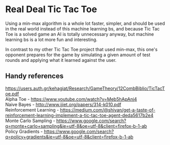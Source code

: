 # Real Deal Tic Tac Toe

Using a min-max algorithm is a whole lot faster, simpler, and should be used in the real world instead of this machine learning bs,  and because Tic Tac Toe is a solved game an AI is totally unnecessary anyway, but machine learning bs is a lot more fun and interesting.

In contrast to my other Tic Tac Toe project that used min-max, this one's opponent prepares for the game by simulating a given amount of test rounds and applying what it learned against the user.

## Handy references ##
https://users.auth.gr/kehagiat/Research/GameTheory/12CombBiblio/TicTacToe.pdf  
Alpha Toe - https://www.youtube.com/watch?v=Meb5hApAnj4  
Naive Bayes - http://www.ijiet.org/papers/314-k010.pdf  
Reinforcement Learning - https://medium.com/@shiyan/get-a-taste-of-reinforcement-learning-implement-a-tic-tac-toe-agent-deda5617b2e4  
Monte Carlo Sampling - https://www.google.com/search?q=monte+carlo+sampling&ie=utf-8&oe=utf-8&client=firefox-b-1-ab  
Policy Gradients - https://www.google.com/search?q=policy+gradients&ie=utf-8&oe=utf-8&client=firefox-b-1-ab  
